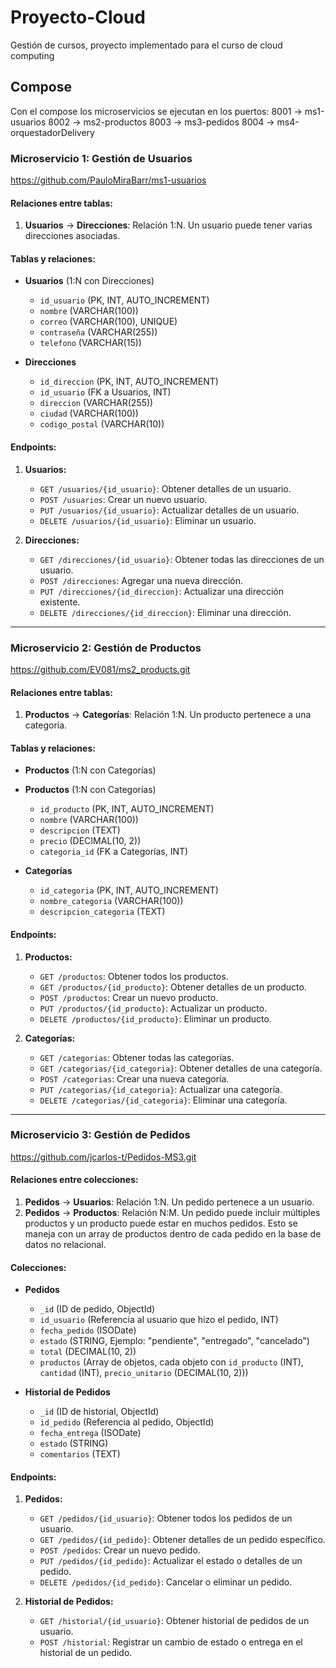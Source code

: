 # Proyecto-Cloud
Gestión de cursos, proyecto implementado para el curso de cloud computing

## Compose
Con el compose los microservicios se ejecutan en los puertos:
8001 -> ms1-usuarios
8002 -> ms2-productos
8003 -> ms3-pedidos
8004 -> ms4-orquestadorDelivery

### **Microservicio 1: Gestión de Usuarios**

https://github.com/PauloMiraBarr/ms1-usuarios

#### **Relaciones entre tablas**:

1. **Usuarios** → **Direcciones**: Relación 1:N. Un usuario puede tener varias direcciones asociadas.

#### **Tablas y relaciones**:

* **Usuarios** (1:N con Direcciones)

  * `id_usuario` (PK, INT, AUTO_INCREMENT)
  * `nombre` (VARCHAR(100))
  * `correo` (VARCHAR(100), UNIQUE)
  * `contraseña` (VARCHAR(255))
  * `telefono` (VARCHAR(15))

* **Direcciones**

  * `id_direccion` (PK, INT, AUTO_INCREMENT)
  * `id_usuario` (FK a Usuarios, INT)
  * `direccion` (VARCHAR(255))
  * `ciudad` (VARCHAR(100))
  * `codigo_postal` (VARCHAR(10))

#### **Endpoints**:

1. **Usuarios:**

   * `GET /usuarios/{id_usuario}`: Obtener detalles de un usuario.
   * `POST /usuarios`: Crear un nuevo usuario.
   * `PUT /usuarios/{id_usuario}`: Actualizar detalles de un usuario.
   * `DELETE /usuarios/{id_usuario}`: Eliminar un usuario.
2. **Direcciones:**

   * `GET /direcciones/{id_usuario}`: Obtener todas las direcciones de un usuario.
   * `POST /direcciones`: Agregar una nueva dirección.
   * `PUT /direcciones/{id_direccion}`: Actualizar una dirección existente.
   * `DELETE /direcciones/{id_direccion}`: Eliminar una dirección.

---

### **Microservicio 2: Gestión de Productos**
https://github.com/EV081/ms2_products.git

#### **Relaciones entre tablas**:

1. **Productos** → **Categorías**: Relación 1:N. Un producto pertenece a una categoría.

#### **Tablas y relaciones**:

* **Productos** (1:N con Categorías)

* **Productos** (1:N con Categorías)

  * `id_producto` (PK, INT, AUTO_INCREMENT)
  * `nombre` (VARCHAR(100))
  * `descripcion` (TEXT)
  * `precio` (DECIMAL(10, 2))
  * `categoria_id` (FK a Categorías, INT)

* **Categorías**

  * `id_categoria` (PK, INT, AUTO_INCREMENT)
  * `nombre_categoria` (VARCHAR(100))
  * `descripcion_categoria` (TEXT)


#### **Endpoints**:

1. **Productos:**

   * `GET /productos`: Obtener todos los productos.
   * `GET /productos/{id_producto}`: Obtener detalles de un producto.
   * `POST /productos`: Crear un nuevo producto.
   * `PUT /productos/{id_producto}`: Actualizar un producto.
   * `DELETE /productos/{id_producto}`: Eliminar un producto.
2. **Categorías:**

   * `GET /categorias`: Obtener todas las categorías.
   * `GET /categorias/{id_categoria}`: Obtener detalles de una categoría.
   * `POST /categorias`: Crear una nueva categoría.
   * `PUT /categorias/{id_categoria}`: Actualizar una categoría.
   * `DELETE /categorias/{id_categoria}`: Eliminar una categoría.

---

### **Microservicio 3: Gestión de Pedidos**

https://github.com/jcarlos-t/Pedidos-MS3.git


#### **Relaciones entre colecciones**:

1. **Pedidos** → **Usuarios**: Relación 1:N. Un pedido pertenece a un usuario.
2. **Pedidos** → **Productos**: Relación N:M. Un pedido puede incluir múltiples productos y un producto puede estar en muchos pedidos. Esto se maneja con un array de productos dentro de cada pedido en la base de datos no relacional.

#### **Colecciones**:
 
* **Pedidos**

  * `_id` (ID de pedido, ObjectId)
  * `id_usuario` (Referencia al usuario que hizo el pedido, INT)
  * `fecha_pedido` (ISODate)
  * `estado` (STRING, Ejemplo: "pendiente", "entregado", "cancelado")
  * `total` (DECIMAL(10, 2))
  * `productos` (Array de objetos, cada objeto con `id_producto` (INT), `cantidad` (INT), `precio_unitario` (DECIMAL(10, 2)))

* **Historial de Pedidos**

  * `_id` (ID de historial, ObjectId)
  * `id_pedido` (Referencia al pedido, ObjectId)
  * `fecha_entrega` (ISODate)
  * `estado` (STRING)
  * `comentarios` (TEXT)

#### **Endpoints**:

1. **Pedidos:**

   * `GET /pedidos/{id_usuario}`: Obtener todos los pedidos de un usuario.
   * `GET /pedidos/{id_pedido}`: Obtener detalles de un pedido específico.
   * `POST /pedidos`: Crear un nuevo pedido.
   * `PUT /pedidos/{id_pedido}`: Actualizar el estado o detalles de un pedido.
   * `DELETE /pedidos/{id_pedido}`: Cancelar o eliminar un pedido.

2. **Historial de Pedidos:**

   * `GET /historial/{id_usuario}`: Obtener historial de pedidos de un usuario.
   * `POST /historial`: Registrar un cambio de estado o entrega en el historial de un pedido.
